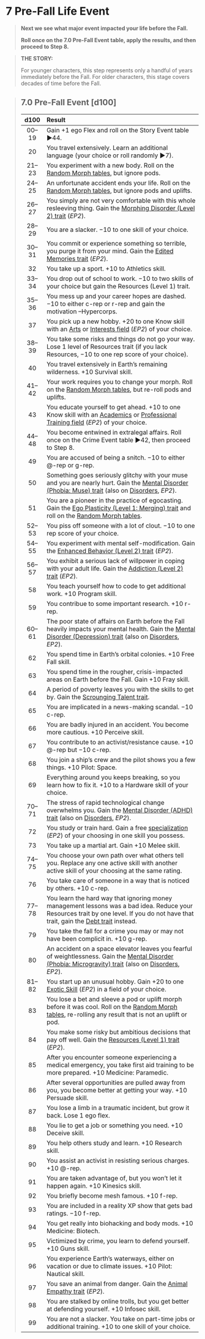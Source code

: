 # 7 Pre-Fall Life Event

<div class="no-margin">
<blockquote class="header-bg">

**Next we see what major event impacted your life before the Fall.**

**Roll once on the 7.0 Pre-Fall Event table, apply the results, and then proceed to Step 8.**

</blockquote>

<blockquote>

**THE STORY:**

For younger characters, this step represents only a handful of years immediately before the Fall. For older characters, this stage covers decades of time before the Fall.

</blockquote>
</div>

<blockquote class="table">

## 7.0 Pre-Fall Event \[d100\]

<div class="tnw1">

| d100  | Result                                                                                                                                                                                   |
| :---: | :--------------------------------------------------------------------------------------------------------------------------------------------------------------------------------------- |
| 00–19 | Gain +1 ego Flex and roll on the Story Event table ▶44.                                                                                                                                  |
|  20   | You travel extensively. Learn an additional language (your choice or roll randomly ▶7).                                                                                                  |
| 21–23 | You experiment with a new body. Roll on the [Random Morph tables](./19-random-tables.md#morph-type-d100), but ignore pods.                                                                                                    |
| 24–25 | An unfortunate accident ends your life. Roll on the [Random Morph tables](./19-random-tables.md#morph-type-d100), but ignore pods and uplifts.                                                                                |
| 26–27 | You simply are not very comfortable with this whole resleeving thing. Gain the [Morphing Disorder (Level 2) trait](../../../04/28-traits.md#morphing-disorder) (_EP2_).                                                             |
| 28–29 | You are a slacker. −10 to one skill of your choice.                                                                                                                                      |
| 30–31 | You commit or experience something so terrible, you purge it from your mind. Gain the [Edited Memories trait](../../../04/28-traits.md#edited-memories) (_EP2_).                                                                  |
|  32   | You take up a sport. +10 to Athletics skill.                                                                                                                                             |
| 33–34 | You drop out of school to work. −10 to two skills of your choice but gain the Resources (Level 1) trait.                                                                                 |
| 35–36 | You mess up and your career hopes are dashed. −10 to either c-rep or r-rep and gain the motivation –Hypercorps.                                                                          |
|  37   | You pick up a new hobby. +20 to one Know skill with an [Arts](../../../04/20-know-skills.md#arts) or [Interests field](../../../04/20-know-skills.md#interests) (_EP2_) of your choice.                                                                             |
| 38–39 | You take some risks and things do not go your way. Lose 1 level of Resources trait (if you lack Resources, −10 to one rep score of your choice).                                         |
|  40   | You travel extensively in Earth’s remaining wilderness. +10 Survival skill.                                                                                                              |
| 41–42 | Your work requires you to change your morph. Roll on the [Random Morph tables](./19-random-tables.md#morph-type-d100), but re-roll pods and uplifts.                                                                          |
|  43   | You educate yourself to get ahead. +10 to one Know skill with an [Academics](../../../04/20-know-skills.md#academics) or [Professional Training field](../../../04/20-know-skills.md#professional-training) (_EP2_) of your choice.                                                  |
| 44–48 | You become entwined in extralegal affairs. Roll once on the Crime Event table ▶42, then proceed to Step 8.                                                                               |
|  49   | You are accused of being a snitch. −10 to either @-rep or g-rep.                                                                                                                         |
|  50   | Something goes seriously glitchy with your muse and you are nearly hurt. Gain the [Mental Disorder (Phobia: Muse) trait](../../../04/28-traits.md#mental-disorder) (also on [Disorders](../../../12/20-disorders.md#phobia), _EP2_).                                               |
|  51   | You are a pioneer in the practice of egocasting. Gain the [Ego Plasticity (Level 1: Merging) trait](../04/07-new-ego-traits.md#ego-plasticity) and roll on the [Random Morph tables](./19-random-tables.md#morph-type-d100).                                          |
| 52–53 | You piss off someone with a lot of clout. −10 to one rep score of your choice.                                                                                                           |
| 54–55 | You experiment with mental self-modification. Gain the [Enhanced Behavior (Level 2) trait](../../../04/28-traits.md#enhanced-behavior) (_EP2_).                                                                                     |
| 56–57 | You exhibit a serious lack of willpower in coping with your adult life. Gain the [Addiction (Level 2) trait](../../../04/28-traits.md#addiction) (_EP2_).                                                                   |
|  58   | You teach yourself how to code to get additional work. +10 Program skill.                                                                                                                |
|  59   | You contribue to some important research. +10 r-rep.                                                                                                                                     |
| 60–61 | The poor state of affairs on Earth before the Fall heavily impacts your mental health. Gain the [Mental Disorder (Depression) trait](../../../04/28-traits.md#mental-disorder) (also on [Disorders](../../../12/20-disorders.md#depression), _EP2_).                                   |
|  62   | You spend time in Earth’s orbital colonies. +10 Free Fall skill.                                                                                                                         |
|  63   | You spend time in the rougher, crisis-impacted areas on Earth before the Fall. Gain +10 Fray skill.                                                                                      |
|  64   | A period of poverty leaves you with the skills to get by. Gain the [Scrounging Talent trait](../04/07-new-ego-traits.md#scrounging-talent).                                                                                         |
|  65   | You are implicated in a news-making scandal. −10 c-rep.                                                                                                                                  |
|  66   | You are badly injured in an accident. You become more cautious. +10 Perceive skill.                                                                                                      |
|  67   | You contribute to an activist/resistance cause. +10 @-rep but −10 c-rep.                                                                                                                 |
|  68   | You join a ship’s crew and the pilot shows you a few things. +10 Pilot: Space.                                                                                                           |
|  69   | Everything around you keeps breaking, so you learn how to fix it. +10 to a Hardware skill of your choice.                                                                                |
| 70–71 | The stress of rapid technological change overwhelms you. Gain the [Mental Disorder (ADHD) trait](../../../04/28-traits.md#mental-disorder) (also on [Disorders](../../../12/20-disorders.md#attention-deficit-hyperactivity-disorder-adhd), _EP2_).                                                                       |
|  72   | You study or train hard. Gain a free [specialization](../../../04/18-skills.md#specializations) (_EP2_) of your choosing in one skill you possess.                                                                                |
|  73   | You take up a martial art. Gain +10 Melee skill.                                                                                                                                         |
| 74–75 | You choose your own path over what others tell you. Replace any one active skill with another active skill of your choosing at the same rating.                                          |
|  76   | You take care of someone in a way that is noticed by others. +10 c-rep.                                                                                                                  |
| 77–78 | You learn the hard way that ignoring money management lessons was a bad idea. Reduce your Resources trait by one level. If you do not have that trait, gain the [Debt trait](../04/07-new-ego-traits.md#debt) instead. |
|  79   | You take the fall for a crime you may or may not have been complicit in. +10 g-rep.                                                                                                      |
|  80   | An accident on a space elevator leaves you fearful of weightlessness. Gain the [Mental Disorder (Phobia: Microgravity) trait](../../../04/28-traits.md#mental-disorder) (also on [Disorders](../../../12/20-disorders.md#phobia), _EP2_).                                          |
| 81–82 | You start up an unusual hobby. Gain +20 to one [Exotic Skill](../../../04/19-active-skill-list.md#exotic-skill-field) (_EP2_) in a field of your choice.                                                                                        |
|  83   | You lose a bet and sleeve a pod or uplift morph before it was cool. Roll on the [Random Morph tables](./19-random-tables.md#morph-type-d100), re-rolling any result that is not an uplift or pod.                             |
|  84   | You make some risky but ambitious decisions that pay off well. Gain the [Resources (Level 1) trait](../../../04/28-traits.md#resources) (_EP2_).                                                                            |
|  85   | After you encounter someone experiencing a medical emergency, you take first aid training to be more prepared. +10 Medicine: Paramedic.                                                  |
|  86   | After several opportunities are pulled away from you, you become better at getting your way. +10 Persuade skill.                                                                         |
|  87   | You lose a limb in a traumatic incident, but grow it back. Lose 1 ego flex.                                                                                                              |
|  88   | You lie to get a job or something you need. +10 Deceive skill.                                                                                                                           |
|  89   | You help others study and learn. +10 Research skill.                                                                                                                                     |
|  90   | You assist an activist in resisting serious charges. +10 @-rep.                                                                                                                          |
|  91   | You are taken advantage of, but you won’t let it happen again. +10 Kinesics skill.                                                                                                       |
|  92   | You briefly become mesh famous. +10 f-rep.                                                                                                                                               |
|  93   | You are included in a reality XP show that gets bad ratings. −10 f-rep.                                                                                                                  |
|  94   | You get really into biohacking and body mods. +10 Medicine: Biotech.                                                                                                                     |
|  95   | Victimized by crime, you learn to defend yourself. +10 Guns skill.                                                                                                                       |
|  96   | You experience Earth’s waterways, either on vacation or due to climate issues. +10 Pilot: Nautical skill.                                                                                |
|  97   | You save an animal from danger. Gain the [Animal Empathy trait](../../../04/28-traits.md#animal-empathy) (_EP2_).                                                                                                                |
|  98   | You are stalked by online trolls, but you get better at defending yourself. +10 Infosec skill.                                                                                           |
|  99   | You are not a slacker. You take on part-time jobs or additional training. +10 to one skill of your choice.                                                                               |

</div>
</blockquote>
